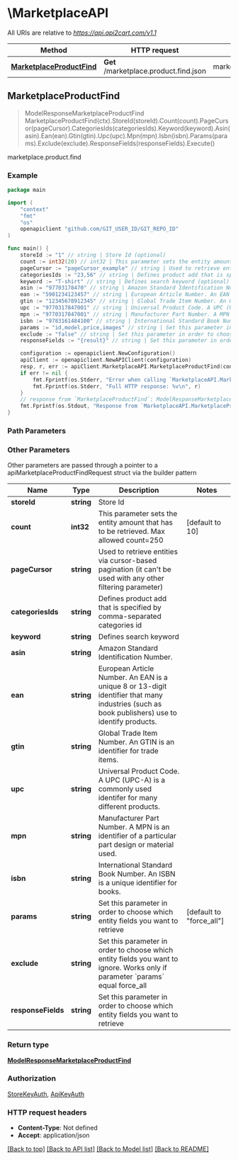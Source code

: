 # \MarketplaceAPI

All URIs are relative to *https://api.api2cart.com/v1.1*

Method | HTTP request | Description
------------- | ------------- | -------------
[**MarketplaceProductFind**](MarketplaceAPI.md#MarketplaceProductFind) | **Get** /marketplace.product.find.json | marketplace.product.find



## MarketplaceProductFind

> ModelResponseMarketplaceProductFind MarketplaceProductFind(ctx).StoreId(storeId).Count(count).PageCursor(pageCursor).CategoriesIds(categoriesIds).Keyword(keyword).Asin(asin).Ean(ean).Gtin(gtin).Upc(upc).Mpn(mpn).Isbn(isbn).Params(params).Exclude(exclude).ResponseFields(responseFields).Execute()

marketplace.product.find



### Example

```go
package main

import (
	"context"
	"fmt"
	"os"
	openapiclient "github.com/GIT_USER_ID/GIT_REPO_ID"
)

func main() {
	storeId := "1" // string | Store Id (optional)
	count := int32(20) // int32 | This parameter sets the entity amount that has to be retrieved. Max allowed count=250 (optional) (default to 10)
	pageCursor := "pageCursor_example" // string | Used to retrieve entities via cursor-based pagination (it can't be used with any other filtering parameter) (optional)
	categoriesIds := "23,56" // string | Defines product add that is specified by comma-separated categories id (optional)
	keyword := "T-shirt" // string | Defines search keyword (optional)
	asin := "97703178470" // string | Amazon Standard Identification Number. (optional)
	ean := "5901234123457" // string | European Article Number. An EAN is a unique 8 or 13-digit identifier that many industries (such as book publishers) use to identify products. (optional)
	gtin := "12345678912345" // string | Global Trade Item Number. An GTIN is an identifier for trade items. (optional)
	upc := "9770317847001" // string | Universal Product Code. A UPC (UPC-A) is a commonly used identifer for many different products. (optional)
	mpn := "9770317847001" // string | Manufacturer Part Number. A MPN is an identifier of a particular part design or material used. (optional)
	isbn := "9783161484100" // string | International Standard Book Number. An ISBN is a unique identifier for books. (optional)
	params := "id,model,price,images" // string | Set this parameter in order to choose which entity fields you want to retrieve (optional) (default to "force_all")
	exclude := "false" // string | Set this parameter in order to choose which entity fields you want to ignore. Works only if parameter `params` equal force_all (optional)
	responseFields := "{result}" // string | Set this parameter in order to choose which entity fields you want to retrieve (optional)

	configuration := openapiclient.NewConfiguration()
	apiClient := openapiclient.NewAPIClient(configuration)
	resp, r, err := apiClient.MarketplaceAPI.MarketplaceProductFind(context.Background()).StoreId(storeId).Count(count).PageCursor(pageCursor).CategoriesIds(categoriesIds).Keyword(keyword).Asin(asin).Ean(ean).Gtin(gtin).Upc(upc).Mpn(mpn).Isbn(isbn).Params(params).Exclude(exclude).ResponseFields(responseFields).Execute()
	if err != nil {
		fmt.Fprintf(os.Stderr, "Error when calling `MarketplaceAPI.MarketplaceProductFind``: %v\n", err)
		fmt.Fprintf(os.Stderr, "Full HTTP response: %v\n", r)
	}
	// response from `MarketplaceProductFind`: ModelResponseMarketplaceProductFind
	fmt.Fprintf(os.Stdout, "Response from `MarketplaceAPI.MarketplaceProductFind`: %v\n", resp)
}
```

### Path Parameters



### Other Parameters

Other parameters are passed through a pointer to a apiMarketplaceProductFindRequest struct via the builder pattern


Name | Type | Description  | Notes
------------- | ------------- | ------------- | -------------
 **storeId** | **string** | Store Id | 
 **count** | **int32** | This parameter sets the entity amount that has to be retrieved. Max allowed count&#x3D;250 | [default to 10]
 **pageCursor** | **string** | Used to retrieve entities via cursor-based pagination (it can&#39;t be used with any other filtering parameter) | 
 **categoriesIds** | **string** | Defines product add that is specified by comma-separated categories id | 
 **keyword** | **string** | Defines search keyword | 
 **asin** | **string** | Amazon Standard Identification Number. | 
 **ean** | **string** | European Article Number. An EAN is a unique 8 or 13-digit identifier that many industries (such as book publishers) use to identify products. | 
 **gtin** | **string** | Global Trade Item Number. An GTIN is an identifier for trade items. | 
 **upc** | **string** | Universal Product Code. A UPC (UPC-A) is a commonly used identifer for many different products. | 
 **mpn** | **string** | Manufacturer Part Number. A MPN is an identifier of a particular part design or material used. | 
 **isbn** | **string** | International Standard Book Number. An ISBN is a unique identifier for books. | 
 **params** | **string** | Set this parameter in order to choose which entity fields you want to retrieve | [default to &quot;force_all&quot;]
 **exclude** | **string** | Set this parameter in order to choose which entity fields you want to ignore. Works only if parameter &#x60;params&#x60; equal force_all | 
 **responseFields** | **string** | Set this parameter in order to choose which entity fields you want to retrieve | 

### Return type

[**ModelResponseMarketplaceProductFind**](ModelResponseMarketplaceProductFind.md)

### Authorization

[StoreKeyAuth](../README.md#StoreKeyAuth), [ApiKeyAuth](../README.md#ApiKeyAuth)

### HTTP request headers

- **Content-Type**: Not defined
- **Accept**: application/json

[[Back to top]](#) [[Back to API list]](../README.md#documentation-for-api-endpoints)
[[Back to Model list]](../README.md#documentation-for-models)
[[Back to README]](../README.md)

